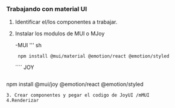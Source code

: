 ### Trabajando con material UI
1. Identificar el/los componentes a trabajar.
2. Instalar los modulos de MUI o MJoy

    -MUI
    '''
        sh

        npm install @mui/material @emotion/react @emotion/styled
    
    ´´´´
JOY

    ```sh
npm install @mui/joy @emotion/react @emotion/styled
```
3. Crear componentes y pegar el codigo de JoyUI /mMUI
4.Renderizar 